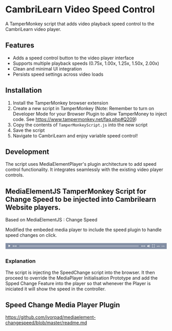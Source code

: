 # CambriLearn Video Speed Control

A TamperMonkey script that adds video playback speed control to the CambriLearn video player.

## Features

- Adds a speed control button to the video player interface
- Supports multiple playback speeds (0.75x, 1.00x, 1.25x, 1.50x, 2.00x)
- Clean and minimal UI integration
- Persists speed settings across video loads

## Installation

1. Install the TamperMonkey browser extension
2. Create a new script in TamperMonkey (Note: Remember to turn on Developer Mode for your Browser Plugin to allow TamperMoney to inject code. See https://www.tampermonkey.net/faq.php#Q209)
3. Copy the contents of `TamperMonkeyScript.js` into the new script
4. Save the script
5. Navigate to CambriLearn and enjoy variable speed control!

## Development

The script uses MediaElementPlayer's plugin architecture to add speed control functionality. It integrates seamlessly with the existing video player controls.

## MediaElementJS TamperMonkey Script for Change Speed to be injected into Cambrilearn Website players.

Based on MediaElementJS : Change Speed

Modified the embeded media player to include the speed plugin to handle speed changes on click.

![](https://github.com/d3xtr4/cambrilearn-speedcontrol/blob/main/controller.png?raw=true)

### Explanation
The script is injecting the SpeedChange script into the browser. It then proceed to override the MediaPlayer Initialisation Prototype and add the Spped Change Feature into the player so that whenever the Player is iniciated it will show the speed in the controller. 

## Speed Change Media Player Plugin

https://github.com/ivorpad/mediaelement-changespeed/blob/master/readme.md

